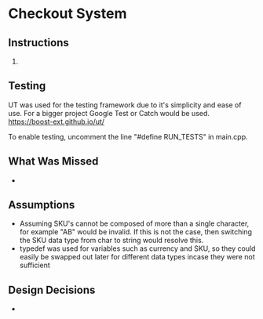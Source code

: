 # Checkout System

## Instructions
1. 

## Testing

UT was used for the testing framework due to it's simplicity and ease of use. For a bigger project Google Test or Catch would be used. 
https://boost-ext.github.io/ut/

To enable testing, uncomment the line "#define RUN_TESTS" in main.cpp.

## What Was Missed

- 

## Assumptions
- Assuming SKU's cannot be composed of more than a single character, for example "AB" would be invalid. If this is not the case, then switching the SKU data type from char to string would resolve this.
- typedef was used for variables such as currency and SKU, so they could easily be swapped out later for different data types incase they were not sufficient

## Design Decisions
- 
